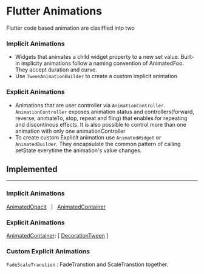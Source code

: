 # Flutter Animations

Flutter code based animation are clasiffied into two

### Implicit Animations

- Widgets that animates a child widget property to a new set value. Built-in implicity animations follow a naming convention of AnimatedFoo. They accept duration and curve.
- Use `TweenAnimationBuilder` to create a custom implicit animation

### Explicit Animations

- Animations that are user controller via `AnimationController`. `AnimationController` exposes animation status and controllers(forward, reverse, animateTo, stop, repeat and fling) that enables for repeating and discontinous effects. It is also possible to control more than one animation with only one animationController
- To create custom Explicit animation use `AnimatedWidget` or `AnimatedBuilder`. They encapsulate the common pattern of calling setState everytime the animation's value changes.

## Implemented

---

### Implicit Animations

[AnimatedOpacit](https://api.flutter.dev/flutter/widgets/AnimatedOpacity-class.html) &nbsp;&nbsp;|&nbsp;&nbsp; [AnimatedContainer](https://api.flutter.dev/flutter/widgets/AnimatedContainer-class.html)

### Explicit Animations

[AnimatedContainer](https://api.flutter.dev/flutter/widgets/DecoratedBoxTransition-class.html): [ [DecorationTween](https://api.flutter.dev/flutter/widgets/DecorationTween-class.html) ]

### Custom Explicit Animations

`FadeScaleTranstion` : FadeTranstion and ScaleTranstion together.
